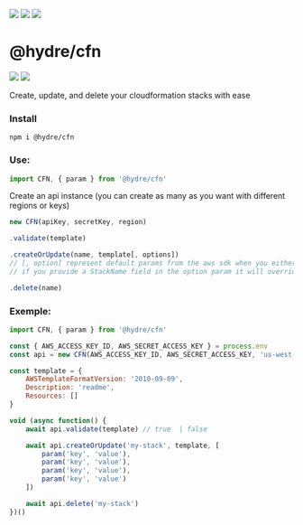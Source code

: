 ![][licence] [![][npm]][npmlink] [![][travis]][travislink]

# @hydre/cfn

[![][discord]][discordlink] [![][twitter]][twitterlink]

[licence]: https://img.shields.io/github/license/HydreIO/cfn.svg?style=for-the-badge
[npm]: https://img.shields.io/npm/v/@hydre/cfn.svg?logo=npm&style=for-the-badge
[npmlink]: https://www.npmjs.com/package/@hydre/cfn
[travis]: https://img.shields.io/travis/com/HydreIO/cfn.svg?logo=travis&style=for-the-badge
[travislink]: https://travis-ci.com/HydreIO/cfn
[twitter]: https://img.shields.io/badge/follow-us-blue.svg?logo=twitter&style=for-the-badge
[twitterlink]: https://twitter.com/hydreio
[discord]: https://img.shields.io/discord/265104803531587584.svg?logo=discord&style=for-the-badge
[discordlink]: https://discord.gg/Ea6a5cn

Create, update, and delete your cloudformation stacks with ease

### Install

`npm i @hydre/cfn`

### Use:

```js
import CFN, { param } from '@hydre/cfn'
```

Create an api instance (you can create as many as you want with different regions or keys)
```js
new CFN(apiKey, secretKey, region)
```

```js
.validate(template)
```

```js
.createOrUpdate(name, template[, options])
// [, option] represent default params from the aws sdk when you either create or update a stack
// if you provide a StackName field in the option param it will override the name param
```

```js
.delete(name)
```

### Exemple:

```js
import CFN, { param } from '@hydre/cfn'

const { AWS_ACCESS_KEY_ID, AWS_SECRET_ACCESS_KEY } = process.env
const api = new CFN(AWS_ACCESS_KEY_ID, AWS_SECRET_ACCESS_KEY, 'us-west-1')

const template = {
	AWSTemplateFormatVersion: '2010-09-09',
	Description: 'readme',
	Resources: []
}

void (async function() {
	await api.validate(template) // true  | false

	await api.createOrUpdate('my-stack', template, [
		param('key', 'value'),
		param('key', 'value'),
		param('key', 'value'),
		param('key', 'value')
	])

	await api.delete('my-stack')
})()
```
